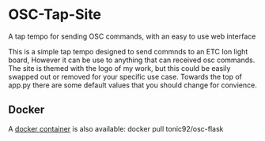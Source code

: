 # OSC-Tap-Site
A tap tempo for sending OSC commands, with an easy to use web interface 

This is a simple tap tempo designed to send commnds to an ETC Ion light board, However it can be use to anything that can received osc commands. The site is themed with the logo of my work, but this could be easily swapped out or removed for your specific use case. Towards the top of app.py there are some default values that you should change for convience.


## Docker
A [docker container](https://hub.docker.com/r/tonic92/osc-flask) is also available: docker pull tonic92/osc-flask

